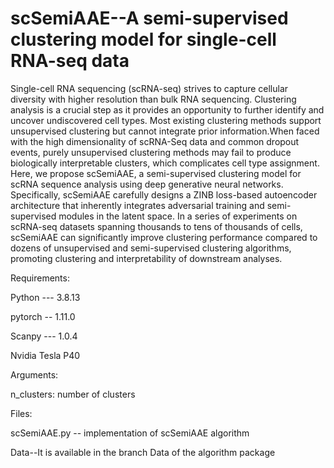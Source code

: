 # scSemiAAE--A semi-supervised clustering model for single-cell RNA-seq data
Single-cell RNA sequencing (scRNA-seq) strives to capture cellular diversity with higher resolution than bulk RNA sequencing. Clustering analysis is a crucial step as it provides an opportunity to further identify and uncover undiscovered cell types. Most existing clustering methods support unsupervised clustering but cannot integrate prior information.When faced with the high dimensionality of scRNA-Seq data and common dropout events, purely unsupervised clustering methods may fail to produce biologically interpretable clusters, which complicates cell type assignment. Here, we propose scSemiAAE, a semi-supervised clustering model for scRNA sequence analysis using deep generative neural networks. Specifically, scSemiAAE carefully designs a ZINB loss-based autoencoder architecture that inherently integrates adversarial training and semi-supervised modules in the latent space. In a series of experiments on scRNA-seq datasets spanning thousands to tens of thousands of cells, scSemiAAE can significantly improve clustering performance compared to dozens of unsupervised and semi-supervised clustering algorithms, promoting clustering and interpretability of downstream analyses.

Requirements:

Python --- 3.8.13

pytorch -- 1.11.0

Scanpy --- 1.0.4

Nvidia Tesla P40

Arguments:

n_clusters: number of clusters

Files:

scSemiAAE.py -- implementation of scSemiAAE algorithm

Data--It is available in the branch Data of the algorithm package
